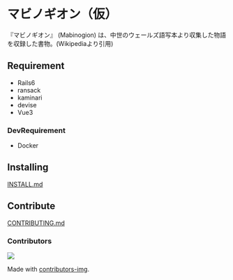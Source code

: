 # マビノギオン（仮）

『マビノギオン』 (Mabinogion) は、中世のウェールズ語写本より収集した物語を収録した書物。(Wikipediaより引用)

## Requirement

 - Rails6
 - ransack
 - kaminari
 - devise
 - Vue3

### DevRequirement

 - Docker

## Installing

[INSTALL.md](INSTALL.md)

## Contribute

[CONTRIBUTING.md](CONTRIBUTING.md)

### Contributors

<a href="https://github.com/angular/angular-ja/graphs/contributors">
  <img src="https://contributors-img.web.app/image?repo=perpouh/giita" />
</a>

Made with [contributors-img](https://contributors-img.web.app).